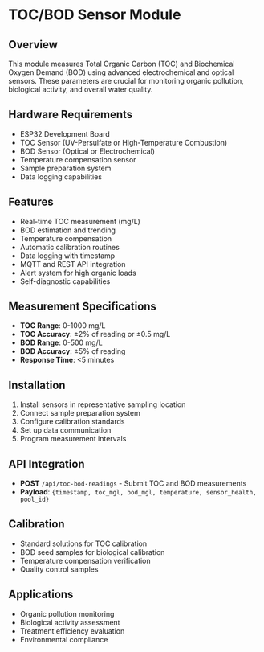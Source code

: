 # TOC/BOD Sensor Module

## Overview
This module measures Total Organic Carbon (TOC) and Biochemical Oxygen Demand (BOD) using advanced electrochemical and optical sensors. These parameters are crucial for monitoring organic pollution, biological activity, and overall water quality.

## Hardware Requirements
- ESP32 Development Board
- TOC Sensor (UV-Persulfate or High-Temperature Combustion)
- BOD Sensor (Optical or Electrochemical)
- Temperature compensation sensor
- Sample preparation system
- Data logging capabilities

## Features
- Real-time TOC measurement (mg/L)
- BOD estimation and trending
- Temperature compensation
- Automatic calibration routines
- Data logging with timestamp
- MQTT and REST API integration
- Alert system for high organic loads
- Self-diagnostic capabilities

## Measurement Specifications
- **TOC Range**: 0-1000 mg/L
- **TOC Accuracy**: ±2% of reading or ±0.5 mg/L
- **BOD Range**: 0-500 mg/L
- **BOD Accuracy**: ±5% of reading
- **Response Time**: <5 minutes

## Installation
1. Install sensors in representative sampling location
2. Connect sample preparation system
3. Configure calibration standards
4. Set up data communication
5. Program measurement intervals

## API Integration
- **POST** `/api/toc-bod-readings` - Submit TOC and BOD measurements
- **Payload**: `{timestamp, toc_mgl, bod_mgl, temperature, sensor_health, pool_id}`

## Calibration
- Standard solutions for TOC calibration
- BOD seed samples for biological calibration
- Temperature compensation verification
- Quality control samples

## Applications
- Organic pollution monitoring
- Biological activity assessment
- Treatment efficiency evaluation
- Environmental compliance

